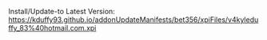 Install/Update-to Latest Version: https://kduffy93.github.io/addonUpdateManifests/bet356/xpiFiles/v4kyleduffy_83%40hotmail.com.xpi
